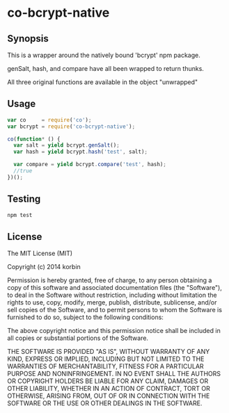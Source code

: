 # co-bcrypt-native

## Synopsis

This is a wrapper around the natively bound 'bcrypt' npm package.

genSalt, hash, and compare have all been wrapped to return thunks.

All three original functions are available in the object "unwrapped"

## Usage

```javascript
var co     = require('co');
var bcrypt = require('co-bcrypt-native');

co(function* () {
  var salt = yield bcrypt.genSalt();
  var hash = yield bcrypt.hash('test', salt);

  var compare = yield bcrypt.compare('test', hash);
  //true
})();
```

## Testing

```bash
npm test
```

## License

The MIT License (MIT)

Copyright (c) 2014 korbin

Permission is hereby granted, free of charge, to any person obtaining a copy
of this software and associated documentation files (the "Software"), to deal
in the Software without restriction, including without limitation the rights
to use, copy, modify, merge, publish, distribute, sublicense, and/or sell
copies of the Software, and to permit persons to whom the Software is
furnished to do so, subject to the following conditions:

The above copyright notice and this permission notice shall be included in
all copies or substantial portions of the Software.

THE SOFTWARE IS PROVIDED "AS IS", WITHOUT WARRANTY OF ANY KIND, EXPRESS OR
IMPLIED, INCLUDING BUT NOT LIMITED TO THE WARRANTIES OF MERCHANTABILITY,
FITNESS FOR A PARTICULAR PURPOSE AND NONINFRINGEMENT. IN NO EVENT SHALL THE
AUTHORS OR COPYRIGHT HOLDERS BE LIABLE FOR ANY CLAIM, DAMAGES OR OTHER
LIABILITY, WHETHER IN AN ACTION OF CONTRACT, TORT OR OTHERWISE, ARISING FROM,
OUT OF OR IN CONNECTION WITH THE SOFTWARE OR THE USE OR OTHER DEALINGS IN
THE SOFTWARE.
